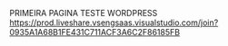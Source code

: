   PRIMEIRA PAGINA TESTE WORDPRESS
https://prod.liveshare.vsengsaas.visualstudio.com/join?0935A1A68B1FE431C711ACF3A6C2F86185FB
